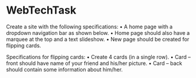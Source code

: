# WebTechTask
Create a site with the following specifications:
• A home page with a dropdown navigation bar as shown below.
• Home page should also have a marquee at the top and a text slideshow.
• New page should be created for flipping cards.

Specifications for flipping cards:
• Create 4 cards (in a single row).
• Card – front should have name of your friend and his/her picture.
• Card – back should contain some information about him/her.